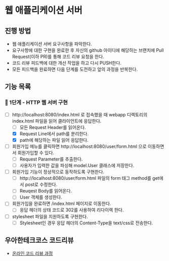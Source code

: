 # 웹 애플리케이션 서버
## 진행 방법
* 웹 애플리케이션 서버 요구사항을 파악한다.
* 요구사항에 대한 구현을 완료한 후 자신의 github 아이디에 해당하는 브랜치에 Pull Request(이하 PR)를 통해 코드 리뷰 요청을 한다.
* 코드 리뷰 피드백에 대한 개선 작업을 하고 다시 PUSH한다.
* 모든 피드백을 완료하면 다음 단계를 도전하고 앞의 과정을 반복한다.

## 기능 목록

### 🚀 1단계 - HTTP 웹 서버 구현

- [ ] http://localhost:8080/index.html 로 접속했을 때 webapp 디렉토리의 index.html 파일을 읽어 클라이언트에 응답한다.
    - [ ] 모든 Request Header를 읽어온다.
    - [X] Request Line에서 path를 분리한다.
    - [X] path에 해당하는 파일 읽어 응답한다.
- [ ] 회원가입 메뉴를 클릭하면 http://localhost:8080/user/form.html 으로 이동하면서 회원가입할 수 있다.
    - [ ] Request Parameter를 추출한다.
    - [ ] 사용자가 입력한 값을 파싱해 model.User 클래스에 저장한다.
- [ ] 회원가입 기능이 정상적으로 동작하도록 구현한다.
    - [ ] http://localhost:8080/user/form.html 파일의 form 태그 method를 get에서 post로 수정한다.
    - [ ] Reuqest Body를 읽어온다.
    - [ ] User 객체를 생성한다.
- [ ] 회원가입을 완료하면 /index.html 페이지로 이동한다.
    - [ ] 응답 헤더의 상태 코드로 302를 사용하여 리다이렉 한다.
- [ ] stylesheet 파일을 지원하도록 구현한다.
    - [ ] Stylesheet인 경우 응답 헤더의 Content-Type을 text/css로 전송한다.

## 우아한테크코스 코드리뷰
* [온라인 코드 리뷰 과정](https://github.com/woowacourse/woowacourse-docs/blob/master/maincourse/README.md)
